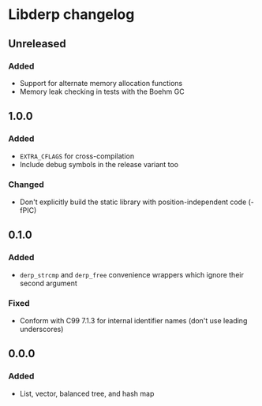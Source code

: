 # Libderp changelog

## Unreleased

### Added

* Support for alternate memory allocation functions
* Memory leak checking in tests with the Boehm GC

## 1.0.0

### Added

* `EXTRA_CFLAGS` for cross-compilation
* Include debug symbols in the release variant too

### Changed

* Don't explicitly build the static library with
  position-independent code (-fPIC)

## 0.1.0

### Added

* `derp_strcmp` and `derp_free` convenience wrappers which
  ignore their second argument

### Fixed

* Conform with C99 7.1.3 for internal identifier names
  (don't use leading underscores)

## 0.0.0

### Added

* List, vector, balanced tree, and hash map
